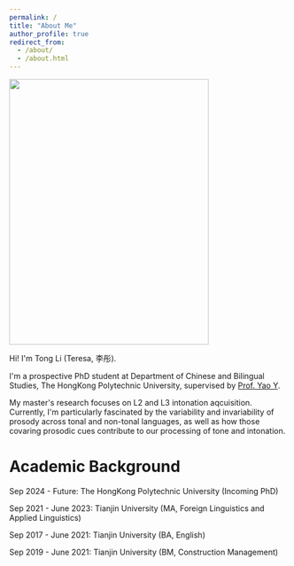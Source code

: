```yaml
---
permalink: /
title: "About Me"
author_profile: true
redirect_from: 
  - /about/
  - /about.html
---
```


<img src="https://academicpages.github.io/caihanlin.jpg" class="floatpic" width="360" height="480">

Hi! I'm Tong Li (Teresa, 李彤). 

I'm a prospective PhD student at Department of Chinese and Bilingual Studies, The HongKong Polytechnic University, supervised by [Prof. Yao Y](https://research.polyu.edu.hk/en/persons/yao-yao). 

My master's research focuses on L2 and L3 intonation aqcuisition. Currently, I'm particularly fascinated by the variability and invariability of prosody across tonal and non-tonal languages, as well as how those covaring prosodic cues contribute to our processing of tone and intonation. 

Academic Background
======
Sep 2024 - Future: The HongKong Polytechnic University (Incoming PhD) 

Sep 2021 - June 2023: Tianjin University (MA, Foreign Linguistics and Applied Linguistics) 

Sep 2017 - June 2021: Tianjin University (BA, English) 

Sep 2019 - June 2021: Tianjin University (BM, Construction Management) 
